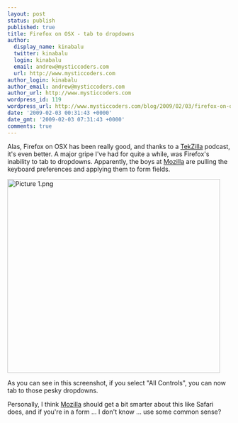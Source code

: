 ```yaml
---
layout: post
status: publish
published: true
title: Firefox on OSX - tab to dropdowns
author:
  display_name: kinabalu
  twitter: kinabalu
  login: kinabalu
  email: andrew@mysticcoders.com
  url: http://www.mysticcoders.com
author_login: kinabalu
author_email: andrew@mysticcoders.com
author_url: http://www.mysticcoders.com
wordpress_id: 119
wordpress_url: http://www.mysticcoders.com/blog/2009/02/03/firefox-on-osx-tab-to-dropdowns/
date: '2009-02-03 00:31:43 +0000'
date_gmt: '2009-02-03 07:31:43 +0000'
comments: true
---
```

Alas, Firefox on OSX has been really good, and thanks to a <a href="http://revision3.com/tekzilla/" title="Tekzilla">TekZilla</a> podcast, it's even better. A major gripe I've had for quite a while, was Firefox's inability to tab to dropdowns. Apparently, the boys at <a href="http://www.mozilla.org" title="Mozilla">Mozilla</a> are pulling the keyboard preferences and applying them to form fields.


<img src="https://www.mysticcoders.com/wp-content/uploads/2009/02/picture-1.png" width="480" height="437" alt="Picture 1.png" />


As you can see in this screenshot, if you select "All Controls", you can now tab to those pesky dropdowns.


Personally, I think <a href="http://www.mozilla.org" title="Mozilla">Mozilla</a> should get a bit smarter about this like Safari does, and if you're in a form ... I don't know ... use some common sense?


